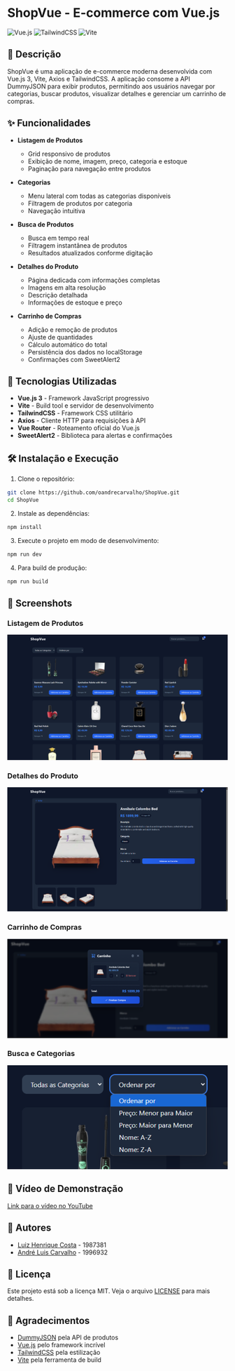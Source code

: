 # ShopVue - E-commerce com Vue.js

![Vue.js](https://img.shields.io/badge/Vue.js-3.x-4FC08D?style=for-the-badge&logo=vue.js&logoColor=white)
![TailwindCSS](https://img.shields.io/badge/TailwindCSS-3.x-38B2AC?style=for-the-badge&logo=tailwind-css&logoColor=white)
![Vite](https://img.shields.io/badge/Vite-4.x-646CFF?style=for-the-badge&logo=vite&logoColor=white)

## 📝 Descrição

ShopVue é uma aplicação de e-commerce moderna desenvolvida com Vue.js 3, Vite, Axios e TailwindCSS. A aplicação consome a API DummyJSON para exibir produtos, permitindo aos usuários navegar por categorias, buscar produtos, visualizar detalhes e gerenciar um carrinho de compras.

## ✨ Funcionalidades

- **Listagem de Produtos**
  - Grid responsivo de produtos
  - Exibição de nome, imagem, preço, categoria e estoque
  - Paginação para navegação entre produtos

- **Categorias**
  - Menu lateral com todas as categorias disponíveis
  - Filtragem de produtos por categoria
  - Navegação intuitiva

- **Busca de Produtos**
  - Busca em tempo real
  - Filtragem instantânea de produtos
  - Resultados atualizados conforme digitação

- **Detalhes do Produto**
  - Página dedicada com informações completas
  - Imagens em alta resolução
  - Descrição detalhada
  - Informações de estoque e preço

- **Carrinho de Compras**
  - Adição e remoção de produtos
  - Ajuste de quantidades
  - Cálculo automático do total
  - Persistência dos dados no localStorage
  - Confirmações com SweetAlert2

## 🚀 Tecnologias Utilizadas

- **Vue.js 3** - Framework JavaScript progressivo
- **Vite** - Build tool e servidor de desenvolvimento
- **TailwindCSS** - Framework CSS utilitário
- **Axios** - Cliente HTTP para requisições à API
- **Vue Router** - Roteamento oficial do Vue.js
- **SweetAlert2** - Biblioteca para alertas e confirmações

## 🛠️ Instalação e Execução

1. Clone o repositório:
```bash
git clone https://github.com/oandrecarvalho/ShopVue.git
cd ShopVue
```

2. Instale as dependências:
```bash
npm install
```

3. Execute o projeto em modo de desenvolvimento:
```bash
npm run dev
```

4. Para build de produção:
```bash
npm run build
```

## 📱 Screenshots

### Listagem de Produtos
![Listagem de Produtos](screenshots/products.png)


### Detalhes do Produto
![Detalhes do Produto](screenshots/product-details.png)

### Carrinho de Compras
![Carrinho de Compras](screenshots/cart.png)

### Busca e Categorias
![Busca e Categorias](screenshots/search-categories.png)

## 🎥 Vídeo de Demonstração

[Link para o vídeo no YouTube](https://youtu.be/DbpQrc_BUDE)

## 👥 Autores

- [Luiz Henrique Costa](https://github.com/lorocks51987) - 1987381
- [André Luis Carvalho](https://github.com/oandrecarvalho) - 1996932

## 📄 Licença

Este projeto está sob a licença MIT. Veja o arquivo [LICENSE](LICENSE) para mais detalhes.

## 🙏 Agradecimentos

- [DummyJSON](https://dummyjson.com/) pela API de produtos
- [Vue.js](https://vuejs.org/) pelo framework incrível
- [TailwindCSS](https://tailwindcss.com/) pela estilização
- [Vite](https://vitejs.dev/) pela ferramenta de build 
